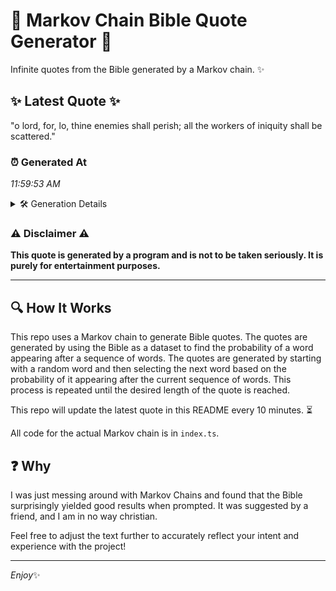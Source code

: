 # 📖 Markov Chain Bible Quote Generator 📖

Infinite quotes from the Bible generated by a Markov chain. ✨

## ✨ Latest Quote ✨
"o lord, for, lo, thine enemies shall perish; all the workers of iniquity shall be scattered."

### ⏰ Generated At
*11:59:53 AM*

<details>
    <summary>🛠️ Generation Details</summary>
    <p>
        <strong>🌱 Seed:</strong> o<br>
        <strong>🔄 Iterations:</strong> 15<br>
        <strong>📜 Context History:</strong><br>[ o ]: lord,<br>[ o, lord, ]: for,<br>[ o, lord,, for, ]: lo,<br>[ o, lord,, for,, lo, ]: thine<br>[ o, lord,, for,, lo,, thine ]: enemies<br>[ o, lord,, for,, lo,, thine, enemies ]: shall<br>[ lord,, for,, lo,, thine, enemies, shall ]: perish;<br>[ for,, lo,, thine, enemies, shall, perish; ]: all<br>[ lo,, thine, enemies, shall, perish;, all ]: the<br>[ thine, enemies, shall, perish;, all, the ]: workers<br>[ enemies, shall, perish;, all, the, workers ]: of<br>[ shall, perish;, all, the, workers, of ]: iniquity<br>[ perish;, all, the, workers, of, iniquity ]: shall<br>[ all, the, workers, of, iniquity, shall ]: be<br>[ the, workers, of, iniquity, shall, be ]: scattered.<br>
    </p>
</details>

### ⚠️ Disclaimer ⚠️
**This quote is generated by a program and is not to be taken seriously. It is purely for entertainment purposes.**

---

## 🔍 How It Works

This repo uses a Markov chain to generate Bible quotes. The quotes are generated by using the Bible as a dataset to find the probability of a word appearing after a sequence of words. The quotes are generated by starting with a random word and then selecting the next word based on the probability of it appearing after the current sequence of words. This process is repeated until the desired length of the quote is reached.

This repo will update the latest quote in this README every 10 minutes. ⏳

All code for the actual Markov chain is in `index.ts`.

## ❓ Why

I was just messing around with Markov Chains and found that the Bible surprisingly yielded good results when prompted. 
It was suggested by a friend, and I am in no way christian.

Feel free to adjust the text further to accurately reflect your intent and experience with the project!

---

*Enjoy*✨
